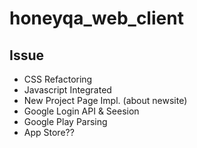 # honeyqa_web_client

## Issue

- CSS Refactoring
- Javascript Integrated
- New Project Page Impl. (about newsite)
- Google Login API & Seesion
- Google Play Parsing
- App Store??
